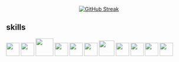 <div align="center">
  
[![GitHub Streak](https://streak-stats.demolab.com?user=fonsecaBarreto&hide_border=true&mode=weekly)](https://git.io/streak-stats)

</div>

## skills

<div>
  <img src="https://cdn.jsdelivr.net/gh/devicons/devicon/icons/nodejs/nodejs-original.svg" height="36px"  />
  <img src="https://cdn.jsdelivr.net/gh/devicons/devicon/icons/npm/npm-original-wordmark.svg"  height="36px" />
  <img src="https://cdn.jsdelivr.net/gh/devicons/devicon/icons/amazonwebservices/amazonwebservices-original-wordmark.svg"  height="48px"  />
  <img src="https://cdn.jsdelivr.net/gh/devicons/devicon/icons/typescript/typescript-original.svg" height="36px"  />
  <img src="https://cdn.jsdelivr.net/gh/devicons/devicon/icons/arduino/arduino-original-wordmark.svg" height="36px"  />
  <img src="https://cdn.jsdelivr.net/gh/devicons/devicon/icons/flutter/flutter-original.svg" height="36px"  />
  <img src="https://cdn.jsdelivr.net/gh/devicons/devicon/icons/nginx/nginx-original.svg" height="42px"  />
  <img src="https://cdn.jsdelivr.net/gh/devicons/devicon/icons/postgresql/postgresql-original-wordmark.svg" height="36px"  />
  <img src="https://cdn.jsdelivr.net/gh/devicons/devicon/icons/redis/redis-original-wordmark.svg" height="36px"  />
  <img src="https://cdn.jsdelivr.net/gh/devicons/devicon/icons/webpack/webpack-original.svg" height="36px" />
  <img src="https://cdn.jsdelivr.net/gh/devicons/devicon/icons/jest/jest-plain.svg" height="36px"  />    
</div>
